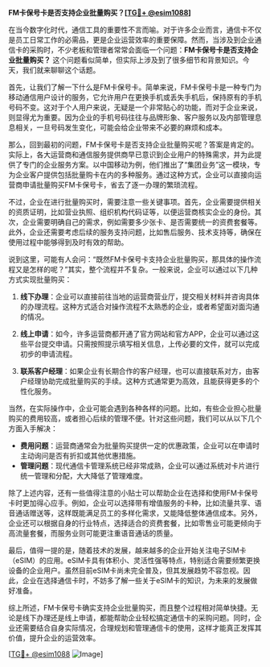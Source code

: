 **FM卡保号卡是否支持企业批量购买？[[TG💪+ @esim1088](https://t.me/s/esim1088)]**

在当今数字化时代，通信工具的重要性不言而喻。对于许多企业而言，通信卡不仅是员工日常工作的必需品，更是企业运营效率的重要保障。然而，当涉及到企业通信卡的采购时，不少老板和管理者常常会面临一个问题：**FM卡保号卡是否支持企业批量购买？** 这个问题看似简单，但实际上涉及到了很多细节和背景知识。今天，我们就来聊聊这个话题。

首先，让我们了解一下什么是FM卡保号卡。简单来说，FM卡保号卡是一种专门为移动通信用户设计的服务，它允许用户在更换手机或丢失手机后，保持原有的手机号码不变。这对于个人用户来说，无疑是一个非常贴心的功能，而对于企业来说，则显得尤为重要。因为企业的手机号码往往与品牌形象、客户服务以及内部管理息息相关，一旦号码发生变化，可能会给企业带来不必要的麻烦和成本。

那么，回到最初的问题，FM卡保号卡是否支持企业批量购买呢？答案是肯定的。实际上，各大运营商和通信服务提供商早已意识到企业用户的特殊需求，并为此提供了专门的企业服务方案。以中国移动为例，他们推出了“集团业务”这一模块，专为企业客户提供包括批量购卡在内的多种服务。通过这种方式，企业可以直接向运营商申请批量购买FM卡保号卡，省去了逐一办理的繁琐流程。

不过，企业在进行批量购买时，需要注意一些关键事项。首先，企业需要提供相关的资质证明，比如营业执照、组织机构代码证等，以便运营商核实企业的身份。其次，企业需要明确自己的需求，例如需要多少张卡、是否需要统一的资费套餐等。此外，企业还需要考虑后续的服务支持问题，比如售后服务、技术支持等，确保在使用过程中能够得到及时有效的帮助。

说到这里，可能有人会问：“既然FM卡保号卡支持企业批量购买，那具体的操作流程又是怎样的呢？”其实，整个流程并不复杂。一般来说，企业可以通过以下几种方式实现批量购买：

1. **线下办理**：企业可以直接前往当地的运营商营业厅，提交相关材料并咨询具体的办理流程。这种方式适合对操作流程不太熟悉的企业，或者希望面对面沟通的情况。

2. **线上申请**：如今，许多运营商都开通了官方网站和官方APP，企业可以通过这些平台提交申请。只需按照提示填写相关信息，上传必要的文件，就可以完成初步的申请流程。

3. **联系客户经理**：如果企业有长期合作的客户经理，也可以直接联系对方，由客户经理协助完成批量购买的手续。这种方式通常更为高效，且能获得更多的个性化服务。

当然，在实际操作中，企业可能会遇到各种各样的问题。比如，有些企业担心批量购买的费用较高，或者担心后续的管理不便。针对这些问题，我们可以从以下几个方面入手解决：

- **费用问题**：运营商通常会为批量购买提供一定的优惠政策，企业可以在申请时主动询问是否有折扣或其他优惠措施。
- **管理问题**：现代通信卡管理系统已经非常成熟，企业可以通过系统对卡片进行统一管理和分配，大大降低了管理难度。

除了上述内容，还有一些值得注意的小贴士可以帮助企业在选择和使用FM卡保号卡时更加得心应手。例如，企业可以选择带有增值服务的卡种，比如流量共享、语音通话赠送等，这样既能满足员工的多样化需求，又能降低整体通信成本。另外，企业还可以根据自身的行业特点，选择适合的资费套餐，比如零售业可能更倾向于高流量套餐，而服务业则可能更注重语音通话的质量。

最后，值得一提的是，随着技术的发展，越来越多的企业开始关注电子SIM卡（eSIM）的应用。eSIM卡具有体积小、灵活性强等特点，特别适合需要频繁更换设备的企业用户。虽然目前eSIM卡尚未完全普及，但其发展趋势不容忽视。因此，企业在选择通信卡时，不妨多了解一些关于eSIM卡的知识，为未来的发展做好准备。

综上所述，FM卡保号卡确实支持企业批量购买，而且整个过程相对简单快捷。无论是线下办理还是线上申请，都能帮助企业轻松搞定通信卡的采购问题。同时，企业还需要结合自身实际情况，合理规划和管理通信卡的使用，这样才能真正发挥其价值，提升企业的运营效率。

[[TG💪+ @esim1088](https://t.me/s/esim1088) ![Image](https://i.postimg.cc/4NQfJmqS/Snipaste-2025-05-13-00-14-12.png)]